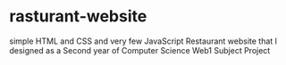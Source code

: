 # rasturant-website
simple HTML and CSS and very few JavaScript Restaurant website  that I designed as a Second year of Computer Science  Web1 Subject Project

